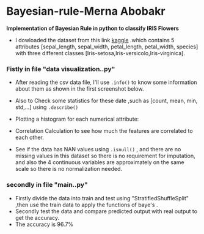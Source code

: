 # Bayesian-rule-Merna Abobakr

**Implementation of Bayesian Rule in python to classify IRIS Flowers**

* I dowloaded the dataset from this link [kaggle](https://www.kaggle.com/arshid/iris-flower-dataset)
.which contains 5 attributes [sepal_length, sepal_width, petal_length, petal_width, species] with three different classes
[Iris-setosa,Iris-versicolo,Iris-virginica].



### Fistly in file "data visualization..py"
* After reading the csv data file, I'll use `.info()` to know some information about them as shown in the first screenshot below.



* Also to Check some statistics for these date ,such as [count, mean, min, std,...] using `.describe()`



* Plotting a histogram for each numerical attribute:



* Correlation Calculation to see how much the features are correlated to each other.

* See if the data has NAN values using `.isnull()` , and there are no missing values in this dataset so there is no requirement for imputation, and also the 4 continuous variables are 
approximately on the same scale so there is no normalization needed.


### secondly in file "main..py"

* Firstly divide the data into train and test using "StratifiedShuffleSplit" ,then use the train data to apply the functions of baye's .
* Secondly test the data and compare predicted output with real output to get the accuracy.
* The accuracy is 96.7%